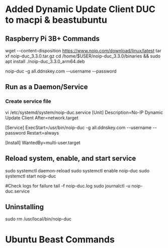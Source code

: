 # Added Dynamic Update Client DUC to macpi & beastubuntu 

## Raspberry Pi 3B+ Commands

wget --content-disposition https://www.noip.com/download/linux/latest
tar xf noip-duc_3.3.0.tar.gz
cd /home/$USER/noip-duc_3.3.0/binaries && sudo apt install ./noip-duc_3.3.0_arm64.deb

noip-duc -g all.ddnskey.com --username <DDNS Key Username> --password <DDNS Key Password>

## Run as a Daemon/Service
### Create service file
vi /etc/systemd/system/noip-duc.service
[Unit]
Description=No-IP Dynamic Update Client
After=network.target
      
[Service]
ExecStart=/usr/bin/noip-duc -g all.ddnskey.com --username <DDNS Key Username> --password <DDNS Key Password>
Restart=always

[Install]
WantedBy=multi-user.target

## Reload system, enable, and start service
sudo systemctl daemon-reload
sudo systemctl enable noip-duc
sudo systemctl start noip-duc

#Check logs for failure
tail -f noip-duc.log
sudo journalctl -u noip-duc.service
## Uninstalling
sudo rm /usr/local/bin/noip-duc


# Ubuntu Beast Commands
